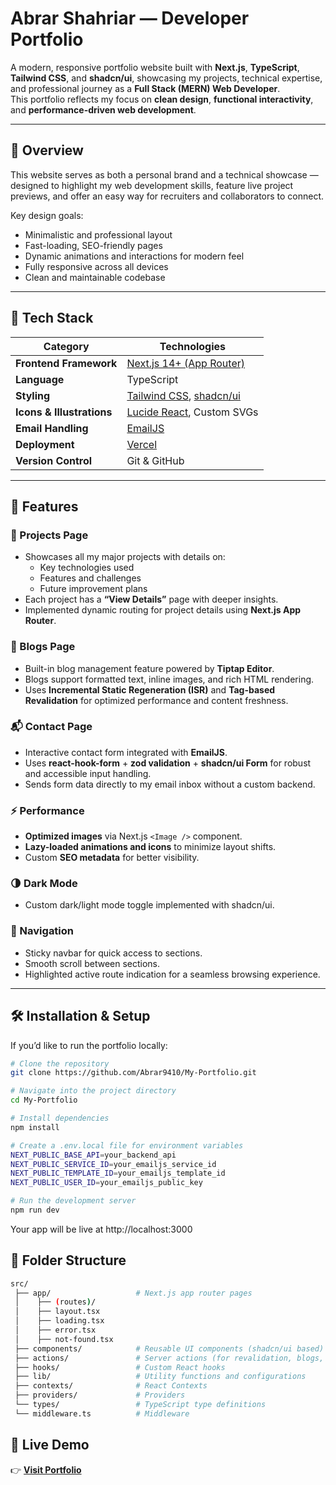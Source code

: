 # Abrar Shahriar — Developer Portfolio

A modern, responsive portfolio website built with **Next.js**, **TypeScript**, **Tailwind CSS**, and **shadcn/ui**, showcasing my projects, technical expertise, and professional journey as a **Full Stack (MERN) Web Developer**.  
This portfolio reflects my focus on **clean design**, **functional interactivity**, and **performance-driven web development**.

---


## 🧠 Overview

This website serves as both a personal brand and a technical showcase — designed to highlight my web development skills, feature live project previews, and offer an easy way for recruiters and collaborators to connect.

Key design goals:
- Minimalistic and professional layout  
- Fast-loading, SEO-friendly pages  
- Dynamic animations and interactions for modern feel  
- Fully responsive across all devices  
- Clean and maintainable codebase  

---

## 🧩 Tech Stack

| Category | Technologies |
|-----------|---------------|
| **Frontend Framework** | [Next.js 14+ (App Router)](https://nextjs.org) |
| **Language** | TypeScript |
| **Styling** | [Tailwind CSS](https://tailwindcss.com), [shadcn/ui](https://ui.shadcn.com) |
| **Icons & Illustrations** | [Lucide React](https://lucide.dev), Custom SVGs |
| **Email Handling** | [EmailJS](https://www.emailjs.com/) |
| **Deployment** | [Vercel](https://vercel.com) |
| **Version Control** | Git & GitHub |

---

## 🧱 Features

### 💼 Projects Page
- Showcases all my major projects with details on:
  - Key technologies used  
  - Features and challenges  
  - Future improvement plans  
- Each project has a **“View Details”** page with deeper insights.  
- Implemented dynamic routing for project details using **Next.js App Router**.

### 📝 Blogs Page
- Built-in blog management feature powered by **Tiptap Editor**.  
- Blogs support formatted text, inline images, and rich HTML rendering.  
- Uses **Incremental Static Regeneration (ISR)** and **Tag-based Revalidation** for optimized performance and content freshness.

### 📬 Contact Page
- Interactive contact form integrated with **EmailJS**.  
- Uses **react-hook-form** + **zod validation** + **shadcn/ui Form** for robust and accessible input handling.  
- Sends form data directly to my email inbox without a custom backend.

### ⚡ Performance
- **Optimized images** via Next.js `<Image />` component.  
- **Lazy-loaded animations and icons** to minimize layout shifts.  
- Custom **SEO metadata** for better visibility.

### 🌗 Dark Mode
- Custom dark/light mode toggle implemented with shadcn/ui.

### 🧭 Navigation
- Sticky navbar for quick access to sections.  
- Smooth scroll between sections.  
- Highlighted active route indication for a seamless browsing experience.

---

## 🛠️ Installation & Setup

If you’d like to run the portfolio locally:

```bash
# Clone the repository
git clone https://github.com/Abrar9410/My-Portfolio.git

# Navigate into the project directory
cd My-Portfolio

# Install dependencies
npm install

# Create a .env.local file for environment variables
NEXT_PUBLIC_BASE_API=your_backend_api
NEXT_PUBLIC_SERVICE_ID=your_emailjs_service_id
NEXT_PUBLIC_TEMPLATE_ID=your_emailjs_template_id
NEXT_PUBLIC_USER_ID=your_emailjs_public_key

# Run the development server
npm run dev
```
Your app will be live at http://localhost:3000

## 📁 Folder Structure
```bash
src/
 ├── app/                   # Next.js app router pages
 │    ├── (routes)/
 │    ├── layout.tsx
 │    ├── loading.tsx
 │    ├── error.tsx
 │    ├── not-found.tsx
 ├── components/            # Reusable UI components (shadcn/ui based)
 ├── actions/               # Server actions (for revalidation, blogs, etc.)
 ├── hooks/                 # Custom React hooks
 ├── lib/                   # Utility functions and configurations
 ├── contexts/              # React Contexts
 ├── providers/             # Providers
 └── types/                 # TypeScript type definitions
 └── middleware.ts          # Middleware
```

## 🚀 Live Demo

👉 **[Visit Portfolio](https://abrar-shahriar.vercel.app)**